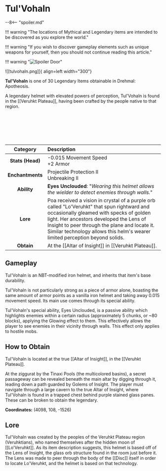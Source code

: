 # Tul'Vohaln

--8<-- "spoiler.md"

!!! warning "The locations of Mythical and Legendary items are intended to be discovered as you explore the world."

!!! warning "If you wish to discover gameplay elements such as unique weapons for yourself, then you should not continue reading this article."

!!! warning "![Spoiler Door](/assets/img/spoiler_door.png)"

![[tulvohaln.png]]{ align=left width="300"}

**Tul'Vohaln** is one of 30 Legendary Items obtainable in Drehmal: Apotheosis.

A legendary helmet with elevated powers of perception, Tul'Vohaln is found in the [[Veruhkt Plateau]], having been crafted by the people native to that region.

<br> <br> <br> <br> <br>

| Category | Description |
|:--------------------------------:|:-----------------------------------------------------------------------------------------------------------------------------------------------------------------------------|
| **Stats (Head)**              | -0.015 Movement Speed <br> +2 Armor         |
| **Enchantments**              | Projectile Protection II <br> Unbreaking II |
| **Ability**                   | **Eyes Unclouded**: "*Wearing this helmet allows the wielder to detect enemies through walls.*" |
| **Lore**                      | Poa received a vision in crystal of a purple orb called "Lo'Veruhkt" that spun rightward and occasionally gleamed with specks of golden light. Her ancestors developed the Lens of Insight to peer through the plane and locate it. Similar technology allows this helm's wearer limited perception beyond solids. |
| **Obtain**                    | At the [[Altar of Insight]] in [[Veruhkt Plateau]].   |    

## Gameplay
Tul'Vohaln is an NBT-modified iron helmet, and inherits that item's base durability.

Tul'Vohaln is not particularly strong as a piece of armor alone, boasting the same amount of armor points as a vanilla iron helmet and taking away 0.015 movement speed. Its main use comes through its special ability.

Tul'Vohaln's special ability, Eyes Unclouded, is a passive ability which highlights enemies within a certain radius (approximately 5 chunks, or ~80 blocks), applying the Glowing effect to them. This effectively allows the player to see enemies in their vicinity through walls. This effect only applies to hostile mobs.

## How to Obtain
Tul'Vohaln is located at the true [[Altar of Insight]], in the [[Veruhkt Plateau]].

At the ziggurat by the Tinaxi Pools (the multicolored basins), a secret passageway can be revealed beneath the main altar by digging through it, leading down a path guarded by Golems of Insight. The player must navigate through a large cavern to the true Altar of Insight, where Tul'Vohaln is found in a trapped chest behind purple stained glass panes. These can be broken to obtain the legendary.

**Coordinates:** (4098, 108, -1526)

## Lore
Tul'Vohaln was created by the peoples of the Veruhkt Plateau region (Veruhktians), who named themselves after the hidden moon of [[Lo'Veruhkt]]. As its item description suggests, this helmet is based off of the Lens of Insight, the glass orb structure found in the room just before it. The Lens was made to peer through the body of the [[Disc]] itself in order to locate Lo'Veruhkt, and the helmet is based on that technology.
